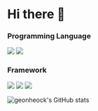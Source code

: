 # Hi there 👋



### Programming Language
<img src="https://img.shields.io/badge/Python-000000?style=for-the-badge&logo=Python&logoColor=white"> <img src="https://img.shields.io/badge/R-000000?style=for-the-badge&logo=R&logoColor=white">

### Framework
<img src="https://img.shields.io/badge/Pytorch-000000?style=flat-square&logo=Pytorch&logoColor=white"/> <img src="https://img.shields.io/badge/numpy-000000?style=flat-square&logo=numpy&logoColor=white"/> <img src="https://img.shields.io/badge/pandas-000000?style=flat-square&logo=pandas&logoColor=white"/> 


![geonheock's GitHub stats](https://github-readme-stats.vercel.app/api?username=Geonhyeock&theme=dark&show_icons=true)




